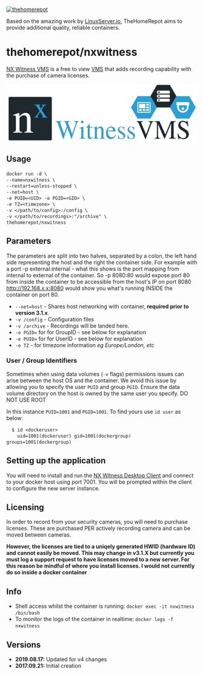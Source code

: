 [linuxserverurl]: https://linuxserver.io
[thehomerepoturl]: https://github.com/thehomerepot
[appurl]: http://www.networkoptix.com/nxwitness/
[hub]: https://hub.docker.com/r/thehomerepot/nxwitness/

[![thehomerepot](https://github.com/thehomerepot/media/raw/master/thehomerepot_banner_medium.png)][thehomerepoturl]

Based on the amazing work by [LinuxServer.io][linuxserverurl], TheHomeRepot aims to provide additional quality, reliable containers. 

# thehomerepot/nxwitness

[NX Witness VMS][appurl] is a free to view [VMS](https://en.wikipedia.org/wiki/Video_management_system) that adds recording capability with the purchase of camera licenses.

[![NX Witness VMS](https://github.com/thehomerepot/media/raw/master/nxwitness-icon.png)][appurl]

## Usage

```
docker run -d \
--name=nxwitness \
--restart=unless-stopped \
--net=host \
-e PUID=<UID> -e PGID=<GID> \
-e TZ=<timezone> \
-v </path/to/config>:/config \
-v </path/to/recordings>:"/archive" \
thehomerepot/nxwitness
```

## Parameters

The parameters are split into two halves, separated by a colon, the left hand side representing the host and the right the container side. 
For example with a port -p external:internal - what this shows is the port mapping from internal to external of the container.
So -p 8080:80 would expose port 80 from inside the container to be accessible from the host's IP on port 8080
http://192.168.x.x:8080 would show you what's running INSIDE the container on port 80.


* `--net=host` - Shares host networking with container, **required prior to version 3.1.x**.
* `-v /config` - Configuration files
* `-v /archive` - Recordings will be landed here.
* `-e PGID=` for for GroupID - see below for explanation
* `-e PUID=` for for UserID - see below for explanation
* `-e TZ` - for timezone information *eg Europe/London, etc*

### User / Group Identifiers

Sometimes when using data volumes (`-v` flags) permissions issues can arise between the host OS and the container. We avoid this issue by allowing you to specify the user `PUID` and group `PGID`. Ensure the data volume directory on the host is owned by the same user you specify. DO NOT USE ROOT

In this instance `PUID=1001` and `PGID=1001`. To find yours use `id user` as below:

```
  $ id <dockeruser>
    uid=1001(dockeruser) gid=1001(dockergroup) groups=1001(dockergroup)
```

## Setting up the application

You will need to install and run the [NX Witness Desktop Client](https://my.networkoptix.com/) and connect to your docker host using port 7001. You will be prompted within the client to configure the new server instance.

## Licensing

In order to record from your security cameras, you will need to purchase licenses. These are purchased PER actively recording camera and can be moved between cameras.

**However, the licenses are tied to a uniqely generated HWID (hardware ID) and cannot easily be moved. This may change in v3.1.X but currently you must log a support request to have licenses moved to a new server. For this reason be mindful of where you install licenses. I would not currently do so inside a docker container**

## Info

* Shell access whilst the container is running: `docker exec -it nxwitness /bin/bash`
* To monitor the logs of the container in realtime: `docker logs -f nxwitness`


## Versions

+ **2019.08.17:** Updated for v4 changes
+ **2017.09.21:** Initial creation
